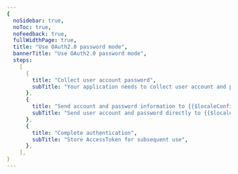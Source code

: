 ```yaml
---
{
  noSidebar: true,
  noToc: true,
  noFeedback: true,
  fullWidthPage: true,
  title: "Use OAuth2.0 password mode",
  bannerTitle: "Use OAuth2.0 password mode",
  steps:
    [
      {
        title: "Collect user account password",
        subTitle: "Your application needs to collect user account and password",
      },
      {
        title: "Send account and password information to {{$localeConfig.brandName}} for authentication",
        subTitle: "Send user account and password directly to {{$localeConfig.brandName}} for authentication",
      },
      {
        title: "Complete authentication",
        subTitle: "Store AccessToken for subsequent use",
      },
    ],
}
---
```


<IntegrationDetail/>
